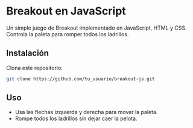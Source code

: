 # Breakout en JavaScript

Un simple juego de Breakout implementado en JavaScript, HTML y CSS. Controla la paleta para romper todos los ladrillos.

## Instalación

Clona este repositorio:
   ```sh
   git clone https://github.com/tu_usuario/breakout-js.git
``````

## Uso
   * Usa las flechas izquierda y derecha para mover la paleta.
   * Rompe todos los ladrillos sin dejar caer la pelota.
